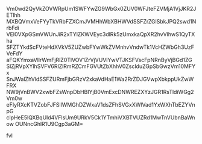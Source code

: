 Vm0wd2QyVkZOVWRpUm1SWFYwZG9WbGx0ZUV0WFJteFZVMjA1VjJKR2JETlhh
MXBQVmxVeFYyTkVRbFZXCmJVMHhWbXBHWVdSSFZrZGlSbkJPQ2swd1NrbFdi
VEI0VXpGSmVWUnJiR2xTYlZKWVEyc3dlRk5zUmxkaQpXR2hvVlhwS1QyTXha
SFZTYkdScFVteHdXVkV5ZUZwbFYwWkZVMnhvVndwTk1VcHZWbGh3UzFVeFdY
aFQKYmxaVllrWmFjRlZ0TlVOV1ZrVjVUVlYwVTJKSFVscFpNRnByVjBGd1ZG
SlZjRVpXYlhSVFV6RlZlRmRZCmFGVUtZbXhhV0ZsclduZGpSbGwzVm10MFYx
SnJWalZhVldSSFZURmFjbGRzV2xkaVdHaE1Wa2RrZDJGVwpXbkppUkZwWFRX
NW9jVnBWV2xwbFZsWnpDbHBIYjB0VmExcDNWREZXYzJGR1RsTldiWGg2Vm0w
eFIyRXcKTVZobFJFSllWMGhDZWxaV1dsZFhSVGxXWlVad1YxWXhTbEZYVnpG
clpHeE5lQXBqUld4VFlsUm9URkV5Ck1YTmhiVXBTVUZRd1MwTnVUbnBaWnow
OUNncGhlR1U9Cgp3aGM=

fvl